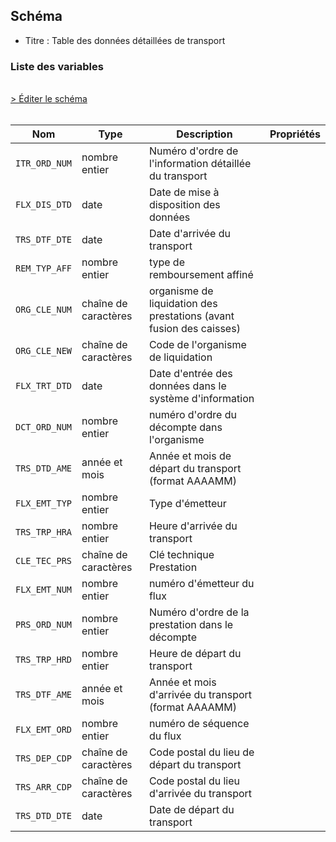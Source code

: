 ## Schéma

- Titre : Table des données détaillées de transport

### Liste des variables
<br />
<div>
    <a href="https://gitlab.com/healthdatahub/schema-snds/edit/master/schemas/EGB/EB_TRS_F.json"  
    arget="_blank" rel="noopener noreferrer">> Éditer le schéma</a>
    <OutboundLink />
</div>
<br />

Nom|Type|Description|Propriétés
-|-|-|-
`ITR_ORD_NUM`|nombre entier|Numéro d&#x27;ordre de l&#x27;information détaillée du transport||
`FLX_DIS_DTD`|date|Date de mise à disposition des données||
`TRS_DTF_DTE`|date|Date d&#x27;arrivée du transport||
`REM_TYP_AFF`|nombre entier|type de remboursement affiné||
`ORG_CLE_NUM`|chaîne de caractères|organisme de liquidation des prestations (avant fusion des caisses)||
`ORG_CLE_NEW`|chaîne de caractères|Code de l&#x27;organisme de liquidation||
`FLX_TRT_DTD`|date|Date d&#x27;entrée des données dans le système d&#x27;information||
`DCT_ORD_NUM`|nombre entier|numéro d&#x27;ordre du décompte dans l&#x27;organisme||
`TRS_DTD_AME`|année et mois|Année et mois de départ du transport (format AAAAMM)||
`FLX_EMT_TYP`|nombre entier|Type d&#x27;émetteur||
`TRS_TRP_HRA`|nombre entier|Heure d&#x27;arrivée du transport||
`CLE_TEC_PRS`|chaîne de caractères|Clé technique Prestation||
`FLX_EMT_NUM`|nombre entier|numéro d&#x27;émetteur du flux||
`PRS_ORD_NUM`|nombre entier|Numéro d&#x27;ordre de la prestation dans le décompte||
`TRS_TRP_HRD`|nombre entier|Heure de départ du transport||
`TRS_DTF_AME`|année et mois|Année et mois d&#x27;arrivée du transport (format AAAAMM)||
`FLX_EMT_ORD`|nombre entier|numéro de séquence du flux||
`TRS_DEP_CDP`|chaîne de caractères|Code postal du lieu de départ du transport||
`TRS_ARR_CDP`|chaîne de caractères|Code postal du lieu d&#x27;arrivée du transport||
`TRS_DTD_DTE`|date|Date de départ du transport||

